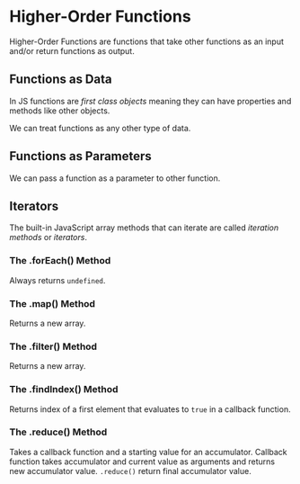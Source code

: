 # Higher-Order Functions

Higher-Order Functions are functions that take other functions as an input and/or return functions as output.

## Functions as Data

In JS functions are _first class objects_ meaning they can have properties and methods like other objects.

We can treat functions as any other type of data.

## Functions as Parameters

We can pass a function as a parameter to other function.

## Iterators

The built-in JavaScript array methods that can iterate are called _iteration methods_ or _iterators_.

### The .forEach() Method

Always returns `undefined`.

### The .map() Method

Returns a new array.

### The .filter() Method

Returns a new array.

### The .findIndex() Method

Returns index of a first element that evaluates to `true` in a callback function.

### The .reduce() Method

Takes a callback function and a starting value for an accumulator. Callback function takes accumulator and current value as arguments and returns new accumulator value. `.reduce()` return final accumulator value.
